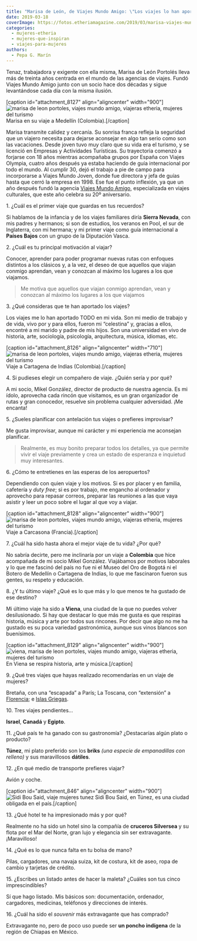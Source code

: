 ```yaml
---
title: "Marisa de León, de Viajes Mundo Amigo: \"Los viajes lo han aportado todo a mi vida\""
date: 2019-03-18
coverImage: https://fotos.etheriamagazine.com/2019/03/marisa-viajes-mundo-amigo.jpg
categories: 
  - mujeres-etheria
  - mujeres-que-inspiran
  - viajes-para-mujeres
authors: 
  - Pepa G. Marín
---
```


Tenaz, trabajadora y exigente con ella misma, Marisa de León Portolés lleva más de 
treinta años centrada en el mundo de las agencias de viajes. Fundó Viajes Mundo Amigo 
junto con un socio hace dos décadas y sigue levantándose cada día con la misma ilusión. 

\[caption id="attachment\_8127" align="aligncenter" width="900"\]![marisa de leon portoles, viajes mundo amigo, viajeras etheria, mujeres del turismo](https://fotos.etheriamagazine.com/2019/03/viajes-mundo-amigo-medellin-botero.jpg "Marisa en su viaje a Medellín (Colombia).") Marisa en su viaje a Medellín (Colombia).\[/caption\]

Marisa transmite calidez y cercanía. Su sonrisa franca refleja la seguridad que un viajero necesita para dejarse aconsejar en algo tan serio como son las vacaciones. Desde joven tuvo muy claro que su vida era el turismo, y se licenció en Empresas y Actividades Turísticas. Su trayectoria comenzó a forjarse con 18 años mientras acompañaba grupos por España con Viajes Olympia, cuatro años después ya estaba haciendo de guía internacional por todo el mundo. Al cumplir 30, dejó el trabajo a pie de campo para incorporarse a Viajes Mundo Joven, donde fue directora y jefa de guías hasta que cerró la empresa en 1998. Ese fue el punto inflexión, ya que un año después fundó la agencia [Viajes Mundo Amigo](https://www.mundoamigo.es/), especializada en viajes culturales, que este año celebra su 20º aniversario.

1\. ¿Cuál es el primer viaje que guardas en tus recuerdos? 

Si hablamos de la infancia y de los viajes familiares diría **Sierra Nevada**, con mis padres y hermanos; si son de estudios, los veranos en Pool, el sur de Inglaterra, con mi hermana; y mi primer viaje como guía internacional a **Países Bajos** con un grupo de la Diputación Vasca.

2\. ¿Cuál es tu principal motivación al viajar? 

Conocer, aprender para poder programar nuevas rutas con enfoques distintos a los clásicos y, a la vez, el deseo de que aquellos que viajan conmigo aprendan, vean y conozcan al máximo los lugares a los que viajamos.

> Me motiva que aquellos que viajan conmigo aprendan, vean y conozcan al máximo los 
> lugares a los que viajamos 

3\. ¿Qué consideras que te han aportado los viajes? 

Los viajes me lo han aportado TODO en mi vida. Son mi medio de trabajo y de vida, vivo por y para ellos, fueron mi “celestina” y, gracias a ellos, encontré a mi marido y padre de mis hijos. Son una universidad en vivo de historia, arte, sociología, psicología, arquitectura, música, idiomas, etc.

\[caption id="attachment\_8126" align="aligncenter" width="710"\]![marisa de leon portoles, viajes mundo amigo, viajeras etheria, mujeres del turismo](https://fotos.etheriamagazine.com/2019/03/viajes-mundo-amigo-cartagena-indias.jpg "Viaje a Cartagena de Indias (Colombia).") Viaje a Cartagena de Indias (Colombia).\[/caption\]

4\. Si pudieses elegir un compañero de viaje. ¿Quién sería y por qué? 

A mi socio, Mikel González, director de producto de nuestra agencia. Es mi ídolo, aprovecha cada rincón que visitamos, es un gran organizador de rutas y gran conocedor, resuelve sin problema cualquier adversidad. ¡Me encanta!

5\. ¿Sueles planificar con antelación tus viajes o prefieres improvisar? 

Me gusta improvisar, aunque mi carácter y mi experiencia me aconsejan planificar.

> Realmente, es muy bonito preparar todos los detalles, ya que permite vivir el viaje 
> previamente y crea un estado de esperanza e inquietud muy interesantes. 

6\. ¿Cómo te entretienes en las esperas de los aeropuertos? 

Dependiendo con quien viaje y los motivos. Si es por placer y en familia, cafetería y _duty free_; si es por trabajo, me engancho al ordenador y aprovecho para repasar correos, preparar las reuniones a las que vaya asistir y leer un poco sobre el lugar al que voy a viajar.

\[caption id="attachment\_8128" align="aligncenter" width="900"\]![marisa de leon portoles, viajes mundo amigo, viajeras etheria, mujeres del turismo](https://fotos.etheriamagazine.com/2019/03/marisa-viajes-mundo-amigo-Carcasone.jpg "Viaje a Carcasona (Francia).") Viaje a Carcasona (Francia).\[/caption\]

7\. ¿Cuál ha sido hasta ahora el mejor viaje de tu vida? ¿Por qué? 

No sabría decirte, pero me inclinaría por un viaje a **Colombia** que hice acompañada de mi socio Mikel González. Viajábamos por motivos laborales y lo que me fascinó del país no fue ni el Museo del Oro de Bogotá ni el Botero de Medellín o Cartagena de Indias, lo que me fascinaron fueron sus gentes, su respeto y educación.

8\. ¿Y tu último viaje? ¿Qué es lo que más y lo que menos te ha gustado de ese destino? 

Mi último viaje ha sido a **Viena**, una ciudad de la que no puedes volver desilusionado. Si hay que destacar lo que más me gusta es que respiras historia, música y arte por todos sus rincones. Por decir que algo no me ha gustado es su poca variedad gastronómica, aunque sus vinos blancos son buenísimos.

\[caption id="attachment\_8129" align="aligncenter" width="900"\]![viena, marisa de leon portoles, viajes mundo amigo, viajeras etheria, mujeres del turismo](https://fotos.etheriamagazine.com/2019/03/mujeres-etheria-viena.jpg "En Viena se respira historia, arte y música.") En Viena se respira historia, arte y música.\[/caption\]

9\. ¿Qué tres viajes que hayas realizado recomendarías en un viaje de mujeres? 

Bretaña, con una “escapada” a París; La Toscana, con “extensión” a [Florencia](https://etheriamagazine.com/2018/05/16/48-horas-en-florencia/); e [Islas Griegas](https://etheriamagazine.com/2019/01/03/que-visitar-crucero-por-islas-griegas/).

10\. Tres viajes pendientes… 

**Israel**, **Canadá** y **Egipto**.

11\. ¿Qué país te ha ganado con su gastronomía? ¿Destacarías algún plato o producto? 

**Túnez**, mi plato preferido son los **briks** _(una especie de empanadillas con relleno)_ y sus maravillosos **dátiles**.

12\. ¿En qué medio de transporte prefieres viajar? 

Avión y coche.

\[caption id="attachment\_846" align="aligncenter" width="900"\]![Sidi Bou Said, viaje mujeres tunez](https://fotos.etheriamagazine.com/2018/05/Sidi-Bou-Said-Tunez-e1552387102944.jpg "Sidi Bou Said, en Túnez, es una ciudad obligada en el país.") Sidi Bou Said, en Túnez, es una ciudad obligada en el país.\[/caption\]

13\. ¿Qué hotel te ha impresionado más y por qué? 

Realmente no ha sido un hotel sino la compañía de **cruceros Silversea** y su flota por el Mar del Norte, gran lujo y elegancia sin ser extravagante. ¡Maravilloso!

14\. ¿Qué es lo que nunca falta en tu bolsa de mano? 

Pilas, cargadores, una navaja suiza, kit de costura, kit de aseo, ropa de cambio y tarjetas de crédito.

15\. ¿Escribes un listado antes de hacer la maleta? ¿Cuáles son tus cinco 
imprescindibles? 

Sí que hago listado. Mis básicos son: documentación, ordenador, cargadores, medicinas, teléfonos y direcciones de interés.

16\. ¿Cuál ha sido el _souvenir_ más extravagante que has comprado? 

Extravagante no, pero de poco uso puede ser **un poncho indígena** de la región de Chiapas en México.
